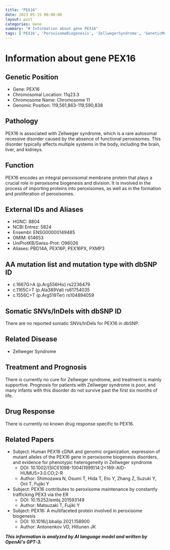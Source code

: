 ```yaml
---
title: "PEX16"
date: 2023-05-15 00:00:00
layout: post
categories: Gene
summary: "# Information about gene PEX16"
tags: ['PEX16', 'PeroxisomeBiogenesis', 'ZellwegerSyndrome', 'GeneticMutation', 'Prognosis', 'SupportiveTreatment', 'PEX3', 'ERtrafficking']
---
```


# Information about gene PEX16

## Genetic Position
- Gene: PEX16
- Chromosomal Location: 11q23.3
- Chromosome Name: Chromosome 11
- Genomic Position: 119,561,863-119,590,838

## Pathology
PEX16 is associated with Zellweger syndrome, which is a rare autosomal recessive disorder caused by the absence of functional peroxisomes. This disorder typically affects multiple systems in the body, including the brain, liver, and kidneys.

## Function
PEX16 encodes an integral peroxisomal membrane protein that plays a crucial role in peroxisome biogenesis and division. It is involved in the process of importing proteins into peroxisomes, as well as in the formation and proliferation of peroxisomes.

## External IDs and Aliases
- HGNC: 8804
- NCBI Entrez: 5824
- Ensembl: ENSG00000149485
- OMIM: 614653
- UniProtKB/Swiss-Prot: O96026
- Aliases: PBD14A, PEX16P, PEX16PX, PXMP3

## AA mutation list and mutation type with dbSNP ID
- c.1667G>A (p.Arg556His) rs2236479
- c.1165C>T (p.Ala389Val) rs61754035
- c.1556C>T (p.Arg519Ter) rs104894059

## Somatic SNVs/InDels with dbSNP ID
There are no reported somatic SNVs/InDels for PEX16 in dbSNP.

## Related Disease
- Zellweger Syndrome

## Treatment and Prognosis
There is currently no cure for Zellweger syndrome, and treatment is mainly supportive. Prognosis for patients with Zellweger syndrome is poor, and many infants with this disorder do not survive past the first six months of life.

## Drug Response
There is currently no known drug response specific to PEX16.

## Related Papers
- Subject: Human PEX16 cDNA and genomic organization, expression of mutant alleles of the PEX16 gene in peroxisome biogenesis disorders, and evidence for phenotypic heterogeneity in Zellweger syndrome
  - DOI: 10.1002/(SICI)1098-1004(1999)14:2<169::AID-HUMU5>3.0.CO;2-R
  - Author: Shimozawa N, Osumi T, Hida T, Eto Y, Zhang Z, Suzuki Y, Orii T, Fujiki Y
- Subject: PEX16 contributes to peroxisome maintenance by constantly trafficking PEX3 via the ER
  - DOI: 10.15252/embj.201593149
  - Author: Matsuzaki T, Fujiki Y
- Subject: PEX16: A multifaceted protein involved in peroxisome biogenesis
  - DOI: 10.1016/j.bbalip.2021.158900
  - Author: Antonenkov VD, Hiltunen JK

**_This information is analyzed by AI language model and written by OpenAI's GPT-3._**